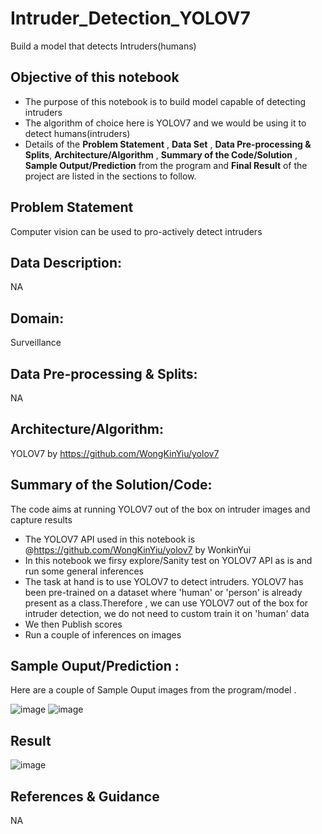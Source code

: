 # Intruder_Detection_YOLOV7
Build a model that detects Intruders(humans)


## Objective of this notebook
- The purpose of this notebook is to build model capable of detecting intruders
- The algorithm of choice here is YOLOV7 and we would be using it to detect humans(intruders)
- Details of the **Problem Statement**  , **Data Set** , **Data Pre-processing & Splits**,  **Architecture/Algorithm** , **Summary of the Code/Solution**  , **Sample Output/Prediction** from the program and **Final Result** of the project are listed in the sections to follow.

## Problem Statement 
Computer vision can be used to pro-actively detect intruders


## Data Description:
NA
 
## Domain:
   Surveillance

## Data Pre-processing & Splits:
NA
 
 
 ## Architecture/Algorithm:
 YOLOV7 by https://github.com/WongKinYiu/yolov7

## Summary of the Solution/Code:
The code aims at running YOLOV7 out of the box on intruder images and capture results
- The YOLOV7 API used in this notebook is @https://github.com/WongKinYiu/yolov7 by WonkinYui
- In this notebook we firsy explore/Sanity test on  YOLOV7  API as is and run some general inferences
- The task at hand is to use YOLOV7 to detect intruders. YOLOV7 has been pre-trained on a dataset where 'human' or 'person' is already present as a class.Therefore , we can use YOLOV7 out of the box for intruder detection, we do not need to custom train it on 'human' data
- We then Publish scores
- Run a couple of inferences on  images

## Sample Ouput/Prediction :
Here are a couple of Sample Ouput images from  the program/model .

![image](https://user-images.githubusercontent.com/68383273/233135191-268c9784-96c8-44ce-9249-39ca4e8127a8.png)
![image](https://user-images.githubusercontent.com/68383273/233135353-55d9009c-51aa-400a-9260-befb48808d11.png)




## Result

![image](https://user-images.githubusercontent.com/68383273/233134944-3300dab6-2826-4716-a68a-591e0286add2.png)



## References & Guidance
NA


